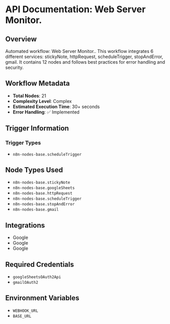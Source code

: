# API Documentation: Web Server Monitor.

## Overview
Automated workflow: Web Server Monitor.. This workflow integrates 6 different services: stickyNote, httpRequest, scheduleTrigger, stopAndError, gmail. It contains 12 nodes and follows best practices for error handling and security.

## Workflow Metadata
- **Total Nodes**: 21
- **Complexity Level**: Complex
- **Estimated Execution Time**: 30+ seconds
- **Error Handling**: ✅ Implemented

## Trigger Information
### Trigger Types
- `n8n-nodes-base.scheduleTrigger`

## Node Types Used
- `n8n-nodes-base.stickyNote`
- `n8n-nodes-base.googleSheets`
- `n8n-nodes-base.httpRequest`
- `n8n-nodes-base.scheduleTrigger`
- `n8n-nodes-base.stopAndError`
- `n8n-nodes-base.gmail`

## Integrations
- Google
- Google
- Google

## Required Credentials
- `googleSheetsOAuth2Api`
- `gmailOAuth2`

## Environment Variables
- `WEBHOOK_URL`
- `BASE_URL`
